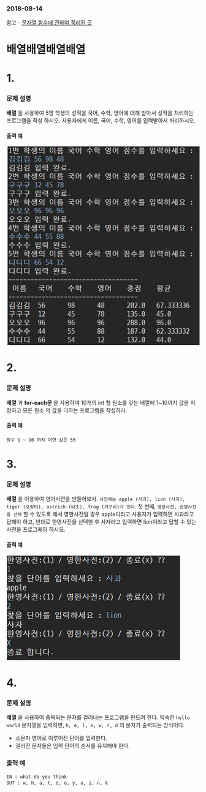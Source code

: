 ### 2018-08-14
참고 - [문자열 함수에 관하여 정리된 곳](http://sks3297.tistory.com/entry/%EC%9E%90%EB%B0%94-%EB%AC%B8%EC%9E%90%EC%97%B4-%ED%95%A8%EC%88%98)
# 배열배열배열배열
# 1.
### 문제 설명  
**배열** 을 사용하여 5명 학생의 성적을 국어, 수학, 영어에 대해 받아서 성적을 처리하는 프로그램을 작성
하시오. 사용자에게 이름, 국어, 수학, 영어를 입력받아서 처리하시오.


#### 출력 예
![](./20180814score.JPG)

# 2.
### 문제 설명
**배열** 과 **for-each문** 을 사용하여 10개의 int 형 원소를 갖는 배열에 1~10까지 값을 저장하고 모든 원소
의 값을 더하는 프로그램을 작성하라.
#### 출력 예
```
정수 1 ~ 10 까지 더한 값은 55
```

# 3.
### 문제 설명
**배열** 을 이용하여 영어사전을 만들어보자. `사전에는 apple (사과), lion (사자), tiger (호랑이), ostrich
(타조), frog (개구리)가 있다`. 첫 번째, `영한사전, 한영사전을 선택` 할 수 있도록 해서 영한사전일 경우
apple이라고 사용자가 입력하면 사과라고 답해야 하고, 반대로 한영사전을 선택한 후 사자라고 입력하면 lion이라고 답할 수 있는 사전을 프로그래밍 하시오.

#### 출력 예
![](./20180814dict.JPG)
# 4.
### 문제 설명

**배열** 을 사용하여 중복되는 문자를 걸러내는 프로그램을 만드려 한다.
익숙한 `hello world` 문자열을 입력하면, `h, e, l, o, w, r, d` 의 문자가 출력되는 방식이다.
- 소문자 영어로 이루어진 단어를 입력한다.
- 걸러진 문자들은 입력 단어의 순서를 유지해야 한다.
### 출력 예
```
IN : what do you think
OUT : w, h, a, t, d, o, y, u, i, n, k
```
